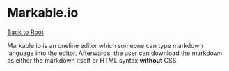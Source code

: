 Markable.io
============

[Back to Root](../../../README.md#useful-projects)

Markable.io is an oneline editor which someone can type markdown language into the editor. Afterwards, the user can download the markdown as either the markdown itself or HTML syntax **without** CSS.